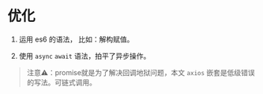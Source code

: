 # 优化

1. 运用 es6 的语法， 比如：解构赋值。

2. 使用 `async` `await` 语法，拍平了异步操作。

> 注意⚠️：promise就是为了解决回调地狱问题，本文 `axios` 嵌套是低级错误的写法。可链式调用。
